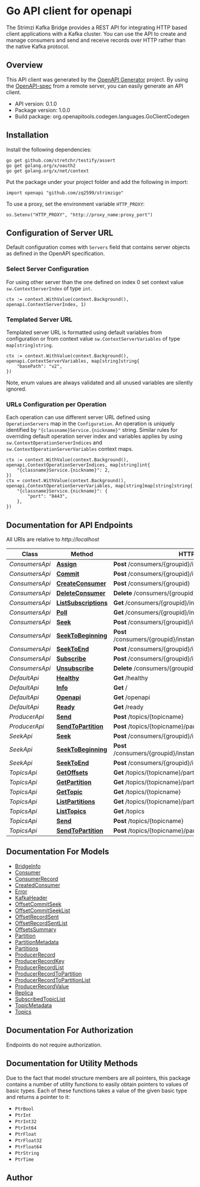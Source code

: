 # Go API client for openapi

The Strimzi Kafka Bridge provides a REST API for integrating HTTP based client applications with a Kafka cluster. You can use the API to create and manage consumers and send and receive records over HTTP rather than the native Kafka protocol. 

## Overview
This API client was generated by the [OpenAPI Generator](https://openapi-generator.tech) project.  By using the [OpenAPI-spec](https://www.openapis.org/) from a remote server, you can easily generate an API client.

- API version: 0.1.0
- Package version: 1.0.0
- Build package: org.openapitools.codegen.languages.GoClientCodegen

## Installation

Install the following dependencies:

```shell
go get github.com/stretchr/testify/assert
go get golang.org/x/oauth2
go get golang.org/x/net/context
```

Put the package under your project folder and add the following in import:

```golang
import openapi "github.com/zq2599/strimzigo"
```

To use a proxy, set the environment variable `HTTP_PROXY`:

```golang
os.Setenv("HTTP_PROXY", "http://proxy_name:proxy_port")
```

## Configuration of Server URL

Default configuration comes with `Servers` field that contains server objects as defined in the OpenAPI specification.

### Select Server Configuration

For using other server than the one defined on index 0 set context value `sw.ContextServerIndex` of type `int`.

```golang
ctx := context.WithValue(context.Background(), openapi.ContextServerIndex, 1)
```

### Templated Server URL

Templated server URL is formatted using default variables from configuration or from context value `sw.ContextServerVariables` of type `map[string]string`.

```golang
ctx := context.WithValue(context.Background(), openapi.ContextServerVariables, map[string]string{
	"basePath": "v2",
})
```

Note, enum values are always validated and all unused variables are silently ignored.

### URLs Configuration per Operation

Each operation can use different server URL defined using `OperationServers` map in the `Configuration`.
An operation is uniquely identified by `"{classname}Service.{nickname}"` string.
Similar rules for overriding default operation server index and variables applies by using `sw.ContextOperationServerIndices` and `sw.ContextOperationServerVariables` context maps.

```golang
ctx := context.WithValue(context.Background(), openapi.ContextOperationServerIndices, map[string]int{
	"{classname}Service.{nickname}": 2,
})
ctx = context.WithValue(context.Background(), openapi.ContextOperationServerVariables, map[string]map[string]string{
	"{classname}Service.{nickname}": {
		"port": "8443",
	},
})
```

## Documentation for API Endpoints

All URIs are relative to *http://localhost*

Class | Method | HTTP request | Description
------------ | ------------- | ------------- | -------------
*ConsumersApi* | [**Assign**](docs/ConsumersApi.md#assign) | **Post** /consumers/{groupid}/instances/{name}/assignments | 
*ConsumersApi* | [**Commit**](docs/ConsumersApi.md#commit) | **Post** /consumers/{groupid}/instances/{name}/offsets | 
*ConsumersApi* | [**CreateConsumer**](docs/ConsumersApi.md#createconsumer) | **Post** /consumers/{groupid} | 
*ConsumersApi* | [**DeleteConsumer**](docs/ConsumersApi.md#deleteconsumer) | **Delete** /consumers/{groupid}/instances/{name} | 
*ConsumersApi* | [**ListSubscriptions**](docs/ConsumersApi.md#listsubscriptions) | **Get** /consumers/{groupid}/instances/{name}/subscription | 
*ConsumersApi* | [**Poll**](docs/ConsumersApi.md#poll) | **Get** /consumers/{groupid}/instances/{name}/records | 
*ConsumersApi* | [**Seek**](docs/ConsumersApi.md#seek) | **Post** /consumers/{groupid}/instances/{name}/positions | 
*ConsumersApi* | [**SeekToBeginning**](docs/ConsumersApi.md#seektobeginning) | **Post** /consumers/{groupid}/instances/{name}/positions/beginning | 
*ConsumersApi* | [**SeekToEnd**](docs/ConsumersApi.md#seektoend) | **Post** /consumers/{groupid}/instances/{name}/positions/end | 
*ConsumersApi* | [**Subscribe**](docs/ConsumersApi.md#subscribe) | **Post** /consumers/{groupid}/instances/{name}/subscription | 
*ConsumersApi* | [**Unsubscribe**](docs/ConsumersApi.md#unsubscribe) | **Delete** /consumers/{groupid}/instances/{name}/subscription | 
*DefaultApi* | [**Healthy**](docs/DefaultApi.md#healthy) | **Get** /healthy | 
*DefaultApi* | [**Info**](docs/DefaultApi.md#info) | **Get** / | 
*DefaultApi* | [**Openapi**](docs/DefaultApi.md#openapi) | **Get** /openapi | 
*DefaultApi* | [**Ready**](docs/DefaultApi.md#ready) | **Get** /ready | 
*ProducerApi* | [**Send**](docs/ProducerApi.md#send) | **Post** /topics/{topicname} | 
*ProducerApi* | [**SendToPartition**](docs/ProducerApi.md#sendtopartition) | **Post** /topics/{topicname}/partitions/{partitionid} | 
*SeekApi* | [**Seek**](docs/SeekApi.md#seek) | **Post** /consumers/{groupid}/instances/{name}/positions | 
*SeekApi* | [**SeekToBeginning**](docs/SeekApi.md#seektobeginning) | **Post** /consumers/{groupid}/instances/{name}/positions/beginning | 
*SeekApi* | [**SeekToEnd**](docs/SeekApi.md#seektoend) | **Post** /consumers/{groupid}/instances/{name}/positions/end | 
*TopicsApi* | [**GetOffsets**](docs/TopicsApi.md#getoffsets) | **Get** /topics/{topicname}/partitions/{partitionid}/offsets | 
*TopicsApi* | [**GetPartition**](docs/TopicsApi.md#getpartition) | **Get** /topics/{topicname}/partitions/{partitionid} | 
*TopicsApi* | [**GetTopic**](docs/TopicsApi.md#gettopic) | **Get** /topics/{topicname} | 
*TopicsApi* | [**ListPartitions**](docs/TopicsApi.md#listpartitions) | **Get** /topics/{topicname}/partitions | 
*TopicsApi* | [**ListTopics**](docs/TopicsApi.md#listtopics) | **Get** /topics | 
*TopicsApi* | [**Send**](docs/TopicsApi.md#send) | **Post** /topics/{topicname} | 
*TopicsApi* | [**SendToPartition**](docs/TopicsApi.md#sendtopartition) | **Post** /topics/{topicname}/partitions/{partitionid} | 


## Documentation For Models

 - [BridgeInfo](docs/BridgeInfo.md)
 - [Consumer](docs/Consumer.md)
 - [ConsumerRecord](docs/ConsumerRecord.md)
 - [CreatedConsumer](docs/CreatedConsumer.md)
 - [Error](docs/Error.md)
 - [KafkaHeader](docs/KafkaHeader.md)
 - [OffsetCommitSeek](docs/OffsetCommitSeek.md)
 - [OffsetCommitSeekList](docs/OffsetCommitSeekList.md)
 - [OffsetRecordSent](docs/OffsetRecordSent.md)
 - [OffsetRecordSentList](docs/OffsetRecordSentList.md)
 - [OffsetsSummary](docs/OffsetsSummary.md)
 - [Partition](docs/Partition.md)
 - [PartitionMetadata](docs/PartitionMetadata.md)
 - [Partitions](docs/Partitions.md)
 - [ProducerRecord](docs/ProducerRecord.md)
 - [ProducerRecordKey](docs/ProducerRecordKey.md)
 - [ProducerRecordList](docs/ProducerRecordList.md)
 - [ProducerRecordToPartition](docs/ProducerRecordToPartition.md)
 - [ProducerRecordToPartitionList](docs/ProducerRecordToPartitionList.md)
 - [ProducerRecordValue](docs/ProducerRecordValue.md)
 - [Replica](docs/Replica.md)
 - [SubscribedTopicList](docs/SubscribedTopicList.md)
 - [TopicMetadata](docs/TopicMetadata.md)
 - [Topics](docs/Topics.md)


## Documentation For Authorization

 Endpoints do not require authorization.


## Documentation for Utility Methods

Due to the fact that model structure members are all pointers, this package contains
a number of utility functions to easily obtain pointers to values of basic types.
Each of these functions takes a value of the given basic type and returns a pointer to it:

* `PtrBool`
* `PtrInt`
* `PtrInt32`
* `PtrInt64`
* `PtrFloat`
* `PtrFloat32`
* `PtrFloat64`
* `PtrString`
* `PtrTime`

## Author



